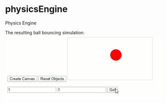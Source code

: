 # physicsEngine
Physics Engine

The resulting ball bouncing simulation:
![Ball Bouncing on HTML5 Canvas](canvas_ball_bouncing.gif)
